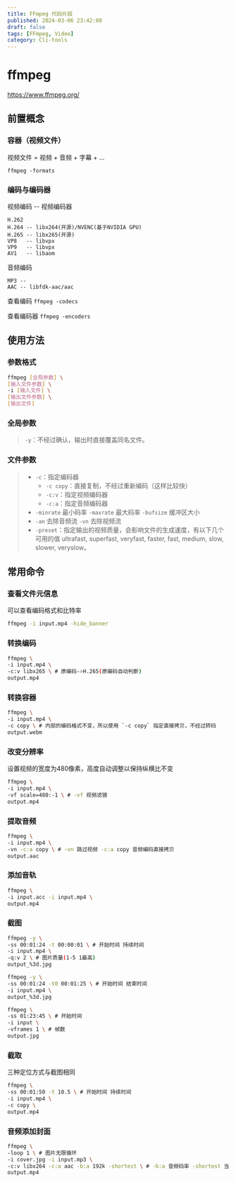 ```yaml
---
title: FFmpeg 代码片段
published: 2024-03-06 23:42:00
draft: false
tags: [FFmpeg, Video]
category: Cli-tools
---
```


# ffmpeg

https://www.ffmpeg.org/

## 前置概念

### 容器（视频文件）

视频文件 = 视频 + 音频 + 字幕 + ...

`ffmpeg -formats`

### 编码与编码器

视频编码 -- 视频编码器

```
H.262
H.264 -- libx264(开源)/NVENC(基于NVIDIA GPU)
H.265 -- libx265(开源)
VP8   -- libvpx
VP9   -- libvpx
AV1   -- libaom
```

音频编码

```
MP3 -- 
AAC -- libfdk-aac/aac
```

查看编码 `ffmpeg -codecs`

查看编码器 `ffmpeg -encoders`

## 使用方法

### 参数格式

```bash
ffmpeg [全局参数] \
[输入文件参数] \
-i [输入文件] \
[输出文件参数] \
[输出文件]
```

### 全局参数

> `-y`：不经过确认，输出时直接覆盖同名文件。

### 文件参数

> - `-c`：指定编码器
>     - `-c copy`：直接复制，不经过重新编码（这样比较快）
>     - `-c:v`：指定视频编码器
>     - `-c:a`：指定音频编码器
> - `-minrate` 最小码率 `-maxrate` 最大码率 `-bufsize` 缓冲区大小
> - `-an` 去除音频流 `-vn` 去除视频流
> - `-preset`：指定输出的视频质量，会影响文件的生成速度，有以下几个可用的值 
>     ultrafast, superfast, veryfast, faster, fast, medium, slow, slower, veryslow。

## 常用命令

### 查看文件元信息

可以查看编码格式和比特率

```bash
ffmpeg -i input.mp4 -hide_banner
```

### 转换编码

```bash
ffmpeg \
-i input.mp4 \ 
-c:v libx265 \ # 原编码->H.265(原编码自动判断)
output.mp4
```

### 转换容器

```bash
ffmpeg \
-i input.mp4 \
-c copy \ # 内部的编码格式不变，所以使用 `-c copy` 指定直接拷贝，不经过转码
output.webm
```

### 改变分辨率

设置视频的宽度为480像素，高度自动调整以保持纵横比不变

```bash
ffmpeg \
-i input.mp4 \
-vf scale=480:-1 \ # -vf 视频滤镜
output.mp4
```

### 提取音频

```bash
ffmpeg \
-i input.mp4 \
-vn -c:a copy \ # -vn 跳过视频 -c:a copy 音频编码直接拷贝
output.aac
```

### 添加音轨

```bash
ffmpeg \
-i input.acc -i input.mp4 \
output.mp4
```

### 截图

```bash
ffmpeg -y \
-ss 00:01:24 -t 00:00:01 \ # 开始时间 持续时间
-i input.mp4 \
-q:v 2 \ # 图片质量(1-5 1最高)
output_%3d.jpg
```

```bash
ffmpeg -y \
-ss 00:01:24 -t0 00:01:25 \ # 开始时间 结束时间
-i input.mp4 \
output_%3d.jpg
```

```bash
ffmpeg \
-ss 01:23:45 \ # 开始时间
-i input \
-vframes 1 \ # 帧数
output.jpg
```

### 截取

三种定位方式与截图相同

```bash
ffmpeg \
-ss 00:01:50 -t 10.5 \ # 开始时间 持续时间
-i input.mp4 \
-c copy \
output.mp4
```

### 音频添加封面

```bash
ffmpeg \
-loop 1 \ # 图片无限循环
-i cover.jpg -i input.mp3 \
-c:v libx264 -c:a aac -b:a 192k -shortest \ # -b:a 音频码率 -shortest 当最短输出流结束时完成编码
output.mp4
```

